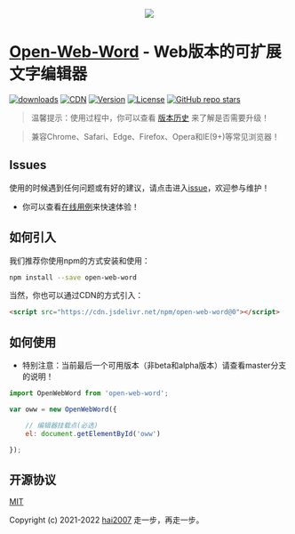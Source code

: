 <p align='center'>
    <a href='https://hai2007.github.io/Open-Web-Word/'>
        <img src='https://hai2007.github.io/Open-Web-Word/logo.png' />
    </a>
</p>

# [Open-Web-Word](https://hai2007.github.io/Open-Web-Word/) - Web版本的可扩展文字编辑器

<p>
  <a href="https://hai2007.gitee.io/npm-downloads?interval=7&packages=open-web-word"><img src="https://img.shields.io/npm/dm/open-web-word.svg" alt="downloads"></a>
  <a href="https://www.jsdelivr.com/package/npm/open-web-word"><img src="https://data.jsdelivr.com/v1/package/npm/open-web-word/badge" alt="CDN"></a>
  <a href="https://www.npmjs.com/package/open-web-word"><img src="https://img.shields.io/npm/v/open-web-word.svg" alt="Version"></a>
  <a href="https://github.com/hai2007/Open-Web-Word/blob/master/LICENSE"><img src="https://img.shields.io/npm/l/open-web-word.svg" alt="License"></a>
  <a href="https://github.com/hai2007/Open-Web-Word" target='_blank'>
        <img alt="GitHub repo stars" src="https://img.shields.io/github/stars/hai2007/Open-Web-Word?style=social">
    </a>
</p>

> 温馨提示：使用过程中，你可以查看 [版本历史](./CHANGELOG) 来了解是否需要升级！

> 兼容Chrome、Safari、Edge、Firefox、Opera和IE(9+)等常见浏览器！

## Issues
使用的时候遇到任何问题或有好的建议，请点击进入[issue](https://github.com/hai2007/Open-Web-Word/issues)，欢迎参与维护！

- 你可以查看[在线用例](https://hai2007.github.io/Open-Web-Word/)来快速体验！

## 如何引入

我们推荐你使用npm的方式安装和使用：

```bash
npm install --save open-web-word
```

当然，你也可以通过CDN的方式引入：

```html
<script src="https://cdn.jsdelivr.net/npm/open-web-word@0"></script>
```

## 如何使用

- 特别注意：当前最后一个可用版本（非beta和alpha版本）请查看master分支的说明！

```js
import OpenWebWord from 'open-web-word';

var oww = new OpenWebWord({

    // 编辑器挂载点(必选)
    el: document.getElementById('oww')

});
```

开源协议
---------------------------------------
[MIT](https://github.com/hai2007/Open-Web-Word/blob/master/LICENSE)

Copyright (c) 2021-2022 [hai2007](https://hai2007.gitee.io/sweethome/) 走一步，再走一步。
